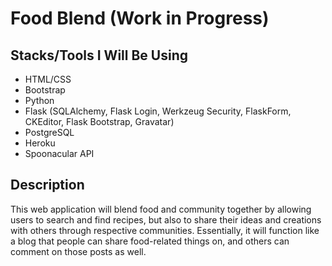 # Food Blend (Work in Progress)

## Stacks/Tools I Will Be Using
* HTML/CSS
* Bootstrap
* Python
* Flask (SQLAlchemy, Flask Login, Werkzeug Security, FlaskForm, CKEditor, Flask Bootstrap, Gravatar)
* PostgreSQL
* Heroku
* Spoonacular API

## Description
This web application will blend food and community together by allowing users to search and find recipes, but also to
share their ideas and creations with others through respective communities. Essentially, it will function like a blog
that people can share food-related things on, and others can comment on those posts as well.
